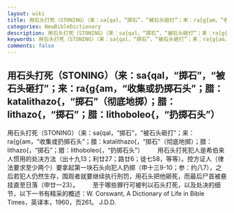 ```yaml
---
layout: wiki
title: 用石头打死（STONING）（来：sa{qal，“掷石”，“被石头砸打”；来：ra{g{am，“收集或扔掷石头”；腊：katalithazo{，“掷石”（彻底地掷）；腊：lithazo{，“掷石”；腊：lithoboleo{，“扔掷石头”）
categories: NewBibleDictionary
description: 用石头打死（STONING）（来：sa{qal，“掷石”，“被石头砸打”；来：ra{g{am，“收集或扔掷石头”；腊：katalithazo{，“掷石”（彻底地掷）；腊：lithazo{，“掷石”；腊：lithoboleo{，“扔掷石头”）
keywords: 用石头打死（STONING）（来：sa{qal，“掷石”，“被石头砸打”；来：ra{g{am，“收集或扔掷石头”；腊：katalithazo{，“掷石”（彻底地掷）；腊：lithazo{，“掷石”；腊：lithoboleo{，“扔掷石头”）
comments: false
---
```


## 用石头打死（STONING）（来：sa{qal，“掷石”，“被石头砸打”；来：ra{g{am，“收集或扔掷石头”；腊：katalithazo{，“掷石”（彻底地掷）；腊：lithazo{，“掷石”；腊：lithoboleo{，“扔掷石头”）



用石头打死（STONING）（来：sa{qal，“掷石”，“被石头砸打”；来：ra{g{am，“收集或扔掷石头”；腊：katalithazo{，“掷石”（彻底地掷）；腊：lithazo{，“掷石”；腊：lithoboleo{，“扔掷石头”）
　　用石头打死犯人是希伯来人惯用的处决方法（出十九13；利廿27；路廿6；徒七58，等等）。控方证人（律法要求至少两个）要拿起第一块石头向犯人扔掷（申十三9-10；参：约八7），之后若犯人仍然生存，围观者就要继续执行刑罚，用石头把他砸死，而最后尸首被悬挂直至日落（申廿一23）。
　　至于哪些罪行可被判以石头打死，以及处决的细节，以下一书有精采的概述：W. Corswant, A Dictionary of Life in Bible Times，英译本，1960，页261。
J.D.D.




